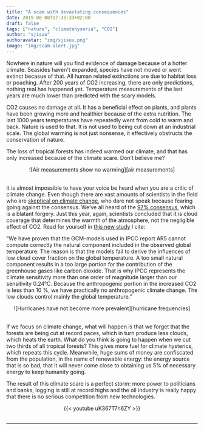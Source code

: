 ```yaml
---
title: "A scam with devastating consequences"
date: 2019-08-08T17:35:33+02:00
draft: false
tags: ["nature", "climatehyseria", "CO2"]
author: "sjisuu"
authoravatar: "img/sjisuu.png"
image: "img/scam-alert.jpg"
---
```


Nowhere in nature will you find evidence of damage because of a hotter climate. Seasides haven't expanded, species have not moved or went extinct becasue of that. All human related extinctions are due to habitat loss or poaching. After 200 years of CO2 increasing, there are only predictions, nothing real has happened yet. Temperature measurements of the last years are much lower than predicted with the scary models.

CO2 causes no damage at all. It has a beneficial effect on plants, and plants have been growing more and healthier because of the extra nutrition. The last 1000 years temperatures have repeatedly went from cold to warm and back. Nature is used to that. It is not used to being cut down at an industrial scale. The global warming is not just nonsense, it effectively obstructs the conservation of nature.

The loss of tropical forests has indeed warmed our climate, and that has only increased because of the climate scare. Don’t believe me? 

<div align="center">
![Air measurements show no warming][air measurements]
</div><br>

It is almost impossible to have your voice be heard when you are a critic of climate change. Even though there are vast amounts of scientists in the field who are [skeptical on climate change], who dare not speak because fearing going against the consensus. We’ve all heard of the [97% consensus], which is a blatant forgery. Just this year, again, scientists concluded that it is cloud coverage that determines the warmth of the atmosphere, not the negligible effect of CO2. Read for yourself in [this new study] I cite:

“We have proven that the GCM-models used in IPCC report AR5 cannot compute correctly the natural component included in the observed global temperature. The reason is that the models fail to derive the influences of low cloud cover fraction on the global temperature. A too small natural component results in a too large portion for the contribution of the greenhouse gases like carbon dioxide. That is why IPCC represents the climate sensitivity more than one order of magnitude larger than our sensitivity 0.24°C. Because the anthropogenic portion in the increased CO2 is less than 10 %, we have practically no anthropogenic climate change. The low clouds control mainly the global temperature.”

<div align="center">
![Hurricanes have not become more prevalent][hurricane frequencies]
</div><br>

If we focus on climate change, what will happen is that we forget that the forests are being cut at record paces, which in turn produce less clouds, which heats the earth. What do you think is going to happen when we cut two thirds of all tropical forests? This gives more fuel for climate hysterics, which repeats this cycle. Meanwhile, huge sums of money are confiscated from the population, in the name of renewable energy: the energy source that is so bad, that it will never come close to obtaining us 5% of necessary energy to keep humanity going. 

The result of this climate scare is a perfect storm: more power to politicians and banks, logging is still at record highs and the oil industry is really happy that there is no serious competition from new technologies.

<div align="center">{{< youtube uK367T7h6ZY >}}</div><br>

---
[this new study]: https://arxiv.org/pdf/1907.00165.pdf
[skeptical on climate change]: http://www.populartechnology.net/2009/10/peer-reviewed-papers-supporting.html#Preface
[97% consensus]: https://climatechangedispatch.com/wsj-the-myth-of-the-climate-change-97/
[air measurements]: ../img/air_temperature_measurements.jpg "Measurements that show that no warming has taken place"
[fire damage]: ../img/burning_rainforest_small.png?classes=float-left "Fire is the main cause of deforestation"
[hurricane frequencies]: ../img/hurricane_frequencies.png "Hurricanes haven't become more prevalent either"
